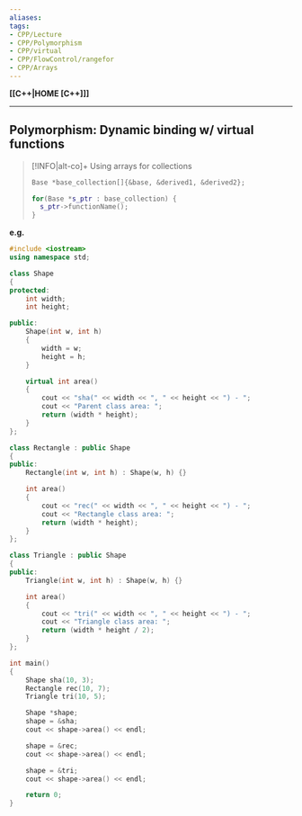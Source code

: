 ```yaml
---
aliases:
tags:
- CPP/Lecture
- CPP/Polymorphism
- CPP/virtual
- CPP/FlowControl/rangefor
- CPP/Arrays
---
```

**[[C++|HOME [C++]]]**

---
## Polymorphism: Dynamic binding w/ virtual functions
>[!INFO|alt-co]+ Using arrays for collections
> ```cpp
> Base *base_collection[]{&base, &derived1, &derived2};
> 
> for(Base *s_ptr : base_collection) {
> 	s_ptr->functionName();
> }
> ```

**e.g.**
```cpp
#include <iostream>
using namespace std;

class Shape
{
protected:
    int width;
    int height;

public:
    Shape(int w, int h)
    {
        width = w;
        height = h;
    }

    virtual int area()
    {
        cout << "sha(" << width << ", " << height << ") - ";
        cout << "Parent class area: ";
        return (width * height);
    }
};

class Rectangle : public Shape
{
public:
    Rectangle(int w, int h) : Shape(w, h) {}

    int area()
    {
        cout << "rec(" << width << ", " << height << ") - ";
        cout << "Rectangle class area: ";
        return (width * height);
    }
};

class Triangle : public Shape
{
public:
    Triangle(int w, int h) : Shape(w, h) {}

    int area()
    {
        cout << "tri(" << width << ", " << height << ") - ";
        cout << "Triangle class area: ";
        return (width * height / 2);
    }
};

int main()
{
    Shape sha(10, 3);
    Rectangle rec(10, 7);
    Triangle tri(10, 5);

    Shape *shape;
    shape = &sha;
    cout << shape->area() << endl;

    shape = &rec;
    cout << shape->area() << endl;

    shape = &tri;
    cout << shape->area() << endl;

    return 0;
}
```